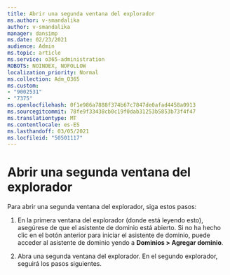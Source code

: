 ```yaml
---
title: Abrir una segunda ventana del explorador
ms.author: v-smandalika
author: v-smandalika
manager: dansimp
ms.date: 02/23/2021
audience: Admin
ms.topic: article
ms.service: o365-administration
ROBOTS: NOINDEX, NOFOLLOW
localization_priority: Normal
ms.collection: Adm_O365
ms.custom:
- "9002531"
- "7375"
ms.openlocfilehash: 0f1e986a7888f374b67c7847de0afad4458a0913
ms.sourcegitcommit: 78fe9f33438cb0c19f0dab31253b5853b73f4f47
ms.translationtype: MT
ms.contentlocale: es-ES
ms.lasthandoff: 03/05/2021
ms.locfileid: "50501117"
---
```

# <a name="open-a-second-browser-window"></a>Abrir una segunda ventana del explorador

Para abrir una segunda ventana del explorador, siga estos pasos:

1. En la primera ventana del explorador (donde está leyendo esto), asegúrese de que el asistente de dominio está abierto. Si no ha hecho clic en el botón anterior para iniciar el asistente de dominio, puede acceder al asistente de dominio yendo a **Dominios > Agregar dominio**.

2. Abra una segunda ventana del explorador. En el segundo explorador, seguirá los pasos siguientes.
